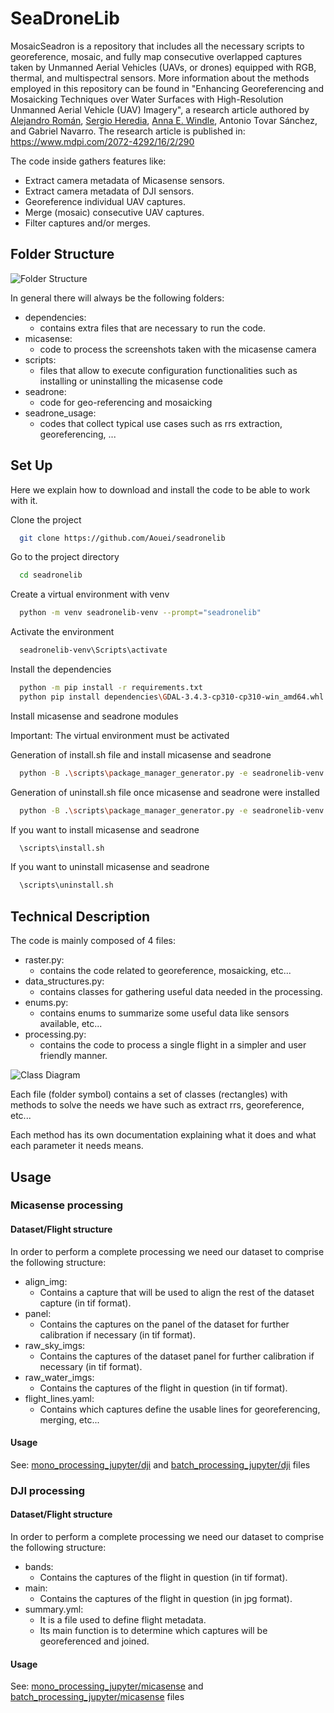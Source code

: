 # SeaDroneLib

MosaicSeadron is a repository that includes all the necessary scripts to georeference, mosaic, and fully map consecutive overlapped captures taken by Unmanned Aerial Vehicles (UAVs, or drones) equipped with RGB, thermal, and multispectral sensors. More information about the methods employed in this repository can be found in "Enhancing Georeferencing and Mosaicking Techniques over Water Surfaces with High-Resolution Unmanned Aerial Vehicle (UAV) Imagery", a research article authored by [Alejandro Román](https://github.com/alrova96), [Sergio Heredia](https://github.com/Aouei), [Anna E. Windle](https://github.com/aewindle110), Antonio Tovar Sánchez, and Gabriel Navarro. The research article is published in: https://www.mdpi.com/2072-4292/16/2/290

The code inside gathers features like:
- Extract camera metadata of Micasense sensors.
- Extract camera metadata of DJI sensors.
- Georeference individual UAV captures.
- Merge (mosaic) consecutive UAV captures.
- Filter captures and/or merges.

## Folder Structure


<img src="/captures/Folder_structure.png" alt="Folder Structure" title="Folder Structure">

In general there will always be the following folders:
- dependencies: 
  - contains extra files that are necessary to run the code.
- micasense: 
  - code to process the screenshots taken with the micasense camera
- scripts: 
  - files that allow to execute configuration functionalities such as installing or uninstalling the micasense code
- seadrone:
  - code for geo-referencing and mosaicking
- seadrone_usage: 
  - codes that collect typical use cases such as rrs extraction, georeferencing, ...
## Set Up
Here we explain how to download and install the code to be able to work with it.

Clone the project

```bash
  git clone https://github.com/Aouei/seadronelib
```

Go to the project directory

```bash
  cd seadronelib
```

Create a virtual environment with venv
```bash
  python -m venv seadronelib-venv --prompt="seadronelib"
```

Activate the environment
```bash
  seadronelib-venv\Scripts\activate
```

Install the dependencies
```bash
  python -m pip install -r requirements.txt
  python pip install dependencies\GDAL-3.4.3-cp310-cp310-win_amd64.whl 
```

Install micasense and seadrone modules

Important: The virtual environment must be activated

Generation of install.sh file and install micasense and seadrone
```bash
  python -B .\scripts\package_manager_generator.py -e seadronelib-venv -p micasense,seadrone -i 1 -ri 1
```

Generation of uninstall.sh file once micasense and seadrone were installed
```bash
  python -B .\scripts\package_manager_generator.py -e seadronelib-venv -p micasense,seadrone -u 1
```

If you want to install micasense and seadrone
```bash
  \scripts\install.sh

```
If you want to uninstall micasense and seadrone
```bash
  \scripts\uninstall.sh
```
## Technical Description

The code is mainly composed of 4 files:
- raster.py: 
  - contains the code related to georeference, mosaicking, etc...
- data_structures.py: 
  - contains classes for gathering useful data needed in the processing.
- enums.py: 
  - contains enums to summarize some useful data like sensors available, etc...
- processing.py: 
  - contains the code to process a single flight in a simpler and user friendly manner.

<img src="/captures/Class_diagram.jpg" alt="Class Diagram" title="Class Diagram">

Each file (folder symbol) contains a set of classes (rectangles) with methods to solve the needs we have such as extract rrs, georeference, etc...

Each method has its own documentation explaining what it does and what each parameter it needs means.
## Usage

### Micasense processing
#### Dataset/Flight structure
In order to perform a complete processing we need our dataset to comprise the following structure:

- align_img: 
  - Contains a capture that will be used to align the rest of the dataset capture (in tif format).
- panel: 
  - Contains the captures on the panel of the dataset for further calibration if necessary (in tif format).
- raw_sky_imgs: 
  - Contains the captures of the dataset panel for further calibration if necessary (in tif format).
- raw_water_imgs: 
  - Contains the captures of the flight in question (in tif format).
- flight_lines.yaml: 
  - Contains which captures define the usable lines for georeferencing, merging, etc...

#### Usage
See: [mono_processing_jupyter/dji](/seadrone_usage/mono_processing_jupyter/dji.ipynb) and [batch_processing_jupyter/dji](/seadrone_usage/batch_processing_jupyter/dji.ipynb) files

### DJI processing
#### Dataset/Flight structure
In order to perform a complete processing we need our dataset to comprise the following structure:

- bands: 
  - Contains the captures of the flight in question (in tif format).
- main: 
  - Contains the captures of the flight in question (in jpg format).
- summary.yml: 
  - It is a file used to define flight metadata. 
  - Its main function is to determine which captures will be georeferenced and joined.

#### Usage
See: [mono_processing_jupyter/micasense](/seadrone_usage/mono_processing_jupyter/micasense.ipynb) and [batch_processing_jupyter/micasense](/seadrone_usage/batch_processing_jupyter/micasense.ipynb) files

